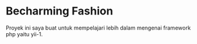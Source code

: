 # Becharming Fashion
Proyek ini saya buat untuk mempelajari lebih dalam mengenai framework php yaitu yii-1.
